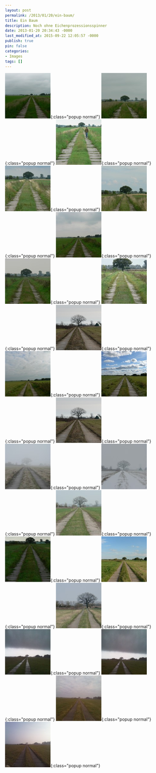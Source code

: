 ```yaml
---
layout: post
permalink: /2013/01/20/ein-baum/
title: Ein Baum
description: Noch ohne Eichenprozessionsspinner
date: 2013-01-20 20:34:43 -0000
last_modified_at: 2015-09-22 12:05:57 -0000
publish: true
pin: false
categories:
- Images
tags: []
---
```



[![](/assets/wp-content/uploads/2013/01/2007-06-03-21-150x150.jpg)](/assets/wp-content/uploads/2013/01/2007-06-03-21.jpg){:class="popup normal"}
[![](/assets/wp-content/uploads/2013/01/2007-06-031-150x150.jpg)](/assets/wp-content/uploads/2013/01/2007-06-031.jpg){:class="popup normal"} 
[![](/assets/wp-content/uploads/2013/01/2007-06-18-150x150.jpg)](/assets/wp-content/uploads/2013/01/2007-06-18.jpg){:class="popup normal"}
[![](/assets/wp-content/uploads/2013/01/2007-06-28-150x150.jpg)](/assets/wp-content/uploads/2013/01/2007-06-28.jpg){:class="popup normal"} 
[![](/assets/wp-content/uploads/2013/01/2007-06-221-150x150.jpg)](/assets/wp-content/uploads/2013/01/2007-06-221.jpg){:class="popup normal"} 
[![](/assets/wp-content/uploads/2013/01/2007-08-25-21-150x150.jpg)](/assets/wp-content/uploads/2013/01/2007-08-25-21.jpg){:class="popup normal"} 
[![](/assets/wp-content/uploads/2013/01/2007-08-251-150x150.jpg)](/assets/wp-content/uploads/2013/01/2007-08-251.jpg){:class="popup normal"}
[![](/assets/wp-content/uploads/2013/01/2007-09-091-150x150.jpg)](/assets/wp-content/uploads/2013/01/2007-09-091.jpg){:class="popup normal"}
[![](/assets/wp-content/uploads/2013/01/2009-12-27-150x150.jpg)](/assets/wp-content/uploads/2013/01/2009-12-27.jpg){:class="popup normal"}
[![](/assets/wp-content/uploads/2013/01/2007-10-06-21-150x150.jpg)](/assets/wp-content/uploads/2013/01/2007-10-06-21.jpg){:class="popup normal"} 
[![](/assets/wp-content/uploads/2013/01/2007-10-131-150x150.jpg)](/assets/wp-content/uploads/2013/01/2007-10-131.jpg){:class="popup normal"}
[![](/assets/wp-content/uploads/2013/01/2009-12-271-150x150.jpg)](/assets/wp-content/uploads/2013/01/2009-12-271.jpg){:class="popup normal"} 
[![](/assets/wp-content/uploads/2013/01/2009-12-29-150x150.jpg)](/assets/wp-content/uploads/2013/01/2009-12-29.jpg){:class="popup normal"}
[![](/assets/wp-content/uploads/2013/01/2009-12-30-150x150.jpg)](/assets/wp-content/uploads/2013/01/2009-12-30.jpg){:class="popup normal"} 
[![](/assets/wp-content/uploads/2013/01/2010-04-08-150x150.jpg)](/assets/wp-content/uploads/2013/01/2010-04-08.jpg){:class="popup normal"} 
[![](/assets/wp-content/uploads/2013/01/2010-09-18-150x150.jpg)](/assets/wp-content/uploads/2013/01/2010-09-18.jpg){:class="popup normal"} 
[![](/assets/wp-content/uploads/2013/01/2011-08-22-150x150.jpg)](/assets/wp-content/uploads/2013/01/2011-08-22.jpg){:class="popup normal"} 
[![](/assets/wp-content/uploads/2013/01/2011-04-021-150x150.jpg)](/assets/wp-content/uploads/2013/01/2011-04-021.jpg){:class="popup normal"} 
[![](/assets/wp-content/uploads/2013/01/img_20121006_141125-150x150.jpg)](/assets/wp-content/uploads/2013/01/img_20121006_141125.jpg){:class="popup normal"}
[![](/assets/wp-content/uploads/2013/01/img_20121006_141134-150x150.jpg)](/assets/wp-content/uploads/2013/01/img_20121006_141134.jpg){:class="popup normal"} 
[![](/assets/wp-content/uploads/2013/01/IMG_20111119_153635-150x150.jpg)](/assets/wp-content/uploads/2013/01/IMG_20111119_153635.jpg){:class="popup normal"} 
[![](/assets/wp-content/uploads/2013/01/IMG_20111124_125650-150x150.jpg)](/assets/wp-content/uploads/2013/01/IMG_20111124_125650.jpg){:class="popup normal"}


